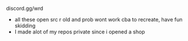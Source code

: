 discord.gg/wrd 

- all these open src r old and prob wont work cba to recreate, have fun skidding
- I made alot of my repos private since i opened a shop
